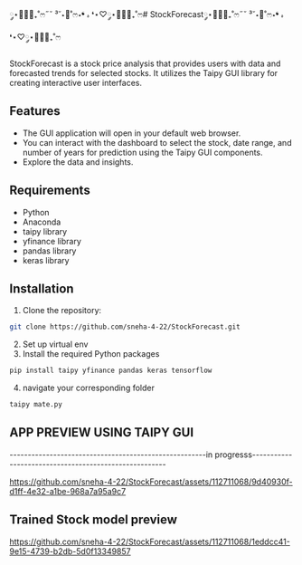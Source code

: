 ༘⋆🌷🫧💭₊˚ෆ˶˘ ³˘⋆🌷˚ෆ⋆❛ ہ ❛⋆♡༘⋆🌷🫧💭₊˚ෆ# StockForecast༘⋆🌷🫧💭₊˚ෆ˶˘ ³˘⋆🌷˚ෆ⋆❛ ہ ❛⋆♡༘⋆🌷🫧💭₊˚ෆ

StockForecast is a stock price analysis  that provides users with  data and forecasted trends for selected stocks. It utilizes the Taipy GUI library for creating interactive user interfaces.

## Features

- The GUI application will open in your default web browser. 
- You can interact with the dashboard to select the stock, date range, and number of years for prediction using the Taipy GUI components.
- Explore the  data and insights.

## Requirements

- Python
- Anaconda
- taipy library
- yfinance library
- pandas library
- keras library

## Installation

1. Clone the repository:

```bash
git clone https://github.com/sneha-4-22/StockForecast.git
```

2. Set up virtual env
3. Install the required Python packages
```bash
pip install taipy yfinance pandas keras tensorflow

```
4. navigate your corresponding folder
```bash
taipy mate.py

```
## APP PREVIEW USING TAIPY GUI 
------------------------------------------------------in progresss------------------------------------------------------




https://github.com/sneha-4-22/StockForecast/assets/112711068/9d40930f-d1ff-4e32-a1be-968a7a95a9c7






## Trained Stock model preview 
https://github.com/sneha-4-22/StockForecast/assets/112711068/1eddcc41-9e15-4739-b2db-5d0f13349857

